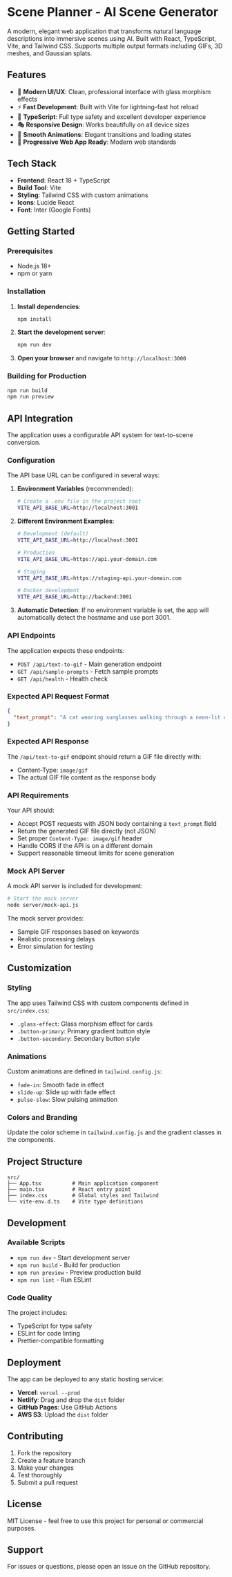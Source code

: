 # Scene Planner - AI Scene Generator

A modern, elegant web application that transforms natural language descriptions into immersive scenes using AI. Built with React, TypeScript, Vite, and Tailwind CSS. Supports multiple output formats including GIFs, 3D meshes, and Gaussian splats.

## Features

- 🎨 **Modern UI/UX**: Clean, professional interface with glass morphism effects
- ⚡ **Fast Development**: Built with Vite for lightning-fast hot reload
- 🎯 **TypeScript**: Full type safety and excellent developer experience
- 🎭 **Responsive Design**: Works beautifully on all device sizes
- 🌈 **Smooth Animations**: Elegant transitions and loading states
- 📱 **Progressive Web App Ready**: Modern web standards

## Tech Stack

- **Frontend**: React 18 + TypeScript
- **Build Tool**: Vite
- **Styling**: Tailwind CSS with custom animations
- **Icons**: Lucide React
- **Font**: Inter (Google Fonts)

## Getting Started

### Prerequisites

- Node.js 18+ 
- npm or yarn

### Installation

1. **Install dependencies**:
   ```bash
   npm install
   ```

2. **Start the development server**:
   ```bash
   npm run dev
   ```

3. **Open your browser** and navigate to `http://localhost:3000`

### Building for Production

```bash
npm run build
npm run preview
```

## API Integration

The application uses a configurable API system for text-to-scene conversion.

### Configuration

The API base URL can be configured in several ways:

1. **Environment Variables** (recommended):
   ```bash
   # Create a .env file in the project root
   VITE_API_BASE_URL=http://localhost:3001
   ```

2. **Different Environment Examples**:
   ```bash
   # Development (default)
   VITE_API_BASE_URL=http://localhost:3001
   
   # Production
   VITE_API_BASE_URL=https://api.your-domain.com
   
   # Staging
   VITE_API_BASE_URL=https://staging-api.your-domain.com
   
   # Docker development
   VITE_API_BASE_URL=http://backend:3001
   ```

3. **Automatic Detection**: If no environment variable is set, the app will automatically detect the hostname and use port 3001.

### API Endpoints

The application expects these endpoints:

- `POST /api/text-to-gif` - Main generation endpoint
- `GET /api/sample-prompts` - Fetch sample prompts
- `GET /api/health` - Health check

### Expected API Request Format

```json
{
  "text_prompt": "A cat wearing sunglasses walking through a neon-lit cyberpunk city"
}
```

### Expected API Response

The `/api/text-to-gif` endpoint should return a GIF file directly with:
- Content-Type: `image/gif`
- The actual GIF file content as the response body

### API Requirements

Your API should:
- Accept POST requests with JSON body containing a `text_prompt` field
- Return the generated GIF file directly (not JSON)
- Set proper `Content-Type: image/gif` header
- Handle CORS if the API is on a different domain
- Support reasonable timeout limits for scene generation

### Mock API Server

A mock API server is included for development:

```bash
# Start the mock server
node server/mock-api.js
```

The mock server provides:
- Sample GIF responses based on keywords
- Realistic processing delays
- Error simulation for testing

## Customization

### Styling

The app uses Tailwind CSS with custom components defined in `src/index.css`:

- `.glass-effect`: Glass morphism effect for cards
- `.button-primary`: Primary gradient button style
- `.button-secondary`: Secondary button style

### Animations

Custom animations are defined in `tailwind.config.js`:

- `fade-in`: Smooth fade in effect
- `slide-up`: Slide up with fade effect
- `pulse-slow`: Slow pulsing animation

### Colors and Branding

Update the color scheme in `tailwind.config.js` and the gradient classes in the components.

## Project Structure

```
src/
├── App.tsx          # Main application component
├── main.tsx         # React entry point
├── index.css        # Global styles and Tailwind
└── vite-env.d.ts    # Vite type definitions
```

## Development

### Available Scripts

- `npm run dev` - Start development server
- `npm run build` - Build for production
- `npm run preview` - Preview production build
- `npm run lint` - Run ESLint

### Code Quality

The project includes:
- TypeScript for type safety
- ESLint for code linting
- Prettier-compatible formatting

## Deployment

The app can be deployed to any static hosting service:

- **Vercel**: `vercel --prod`
- **Netlify**: Drag and drop the `dist` folder
- **GitHub Pages**: Use GitHub Actions
- **AWS S3**: Upload the `dist` folder

## Contributing

1. Fork the repository
2. Create a feature branch
3. Make your changes
4. Test thoroughly
5. Submit a pull request

## License

MIT License - feel free to use this project for personal or commercial purposes.

## Support

For issues or questions, please open an issue on the GitHub repository. 